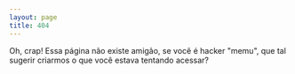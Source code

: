 ```yaml
---
layout: page
title: 404
---
```


Oh, crap! Essa página não existe amigão, se você é hacker "memu", que tal sugerir criarmos o que você estava tentando acessar?
